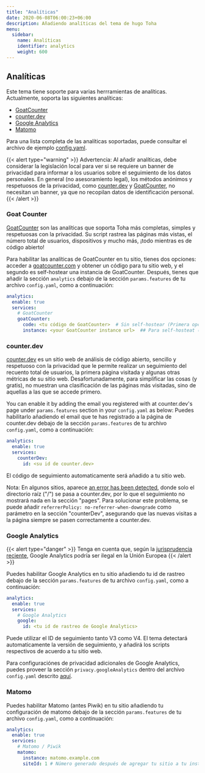 ```yaml
---
title: "Analíticas"
date: 2020-06-08T06:00:23+06:00
description: Añadiendo analíticas del tema de hugo Toha
menu:
  sidebar:
    name: Analíticas
    identifier: analytics
    weight: 600
---
```


## Analíticas

Este tema tiene soporte para varias herrramientas de analíticas. Actualmente, soporta las siguientes analíticas:

- [GoatCounter](https://www.goatcounter.com/)
- [counter.dev](https://counter.dev/)
- [Google Analytics](https://analytics.google.com)
- [Matomo](https://matomo.org/)

Para una lista completa de las analíticas soportadas, puede consultar el archivo de ejemplo [config.yaml](https://github.com/hugo-toha/hugo-toha.github.io/blob/main/config.yaml).

{{< alert type="warning" >}}
Advertencia: Al añadir analíticas, debe considerar la legislación local para ver si se requiere un banner de privacidad para informar a los usuarios sobre el seguimiento de los datos personales. En general (no asesoramiento legal), los métodos anónimos y respetuosos de la privacidad, como [counter.dev](https://counter.dev) y [GoatCounter](https://www.goatcounter.com/), no necesitan un banner, ya que no recopilan datos de identificación personal.
{{< /alert >}}

### Goat Counter

[GoatCounter](https://www.goatcounter.com/) son las analíticas que soporta Toha más completas, simples y respetuosas con la privacidad. Su script rastrea las páginas más vistas, el número total de usuarios, dispositivos y mucho más, ¡todo mientras es de código abierto!

Para habilitar las analíticas de GoatCounter en tu sitio, tienes dos opciones: acceder a [goatcounter.com](https://www.goatcounter.com) y obtener un código para tu sitio web, y el segundo es self-hostear una instancia de GoatCounter. Después, tienes que añadir la sección `analytics` debajo de la sección `params.features` de tu archivo `config.yaml`, como a continuación:

```yaml
analytics:
  enable: true
  services:
    # GoatCounter
    goatCounter:
      code: <tu código de GoatCounter>  # Sin self-hostear (Primera opción)
      instance: <your GoatCounter instance url>  ## Para self-hosteat (Segunda opción). Sólo uses un método
```

### counter.dev

[counter.dev](https://counter.dev) es un sitio web de análisis de código abierto, sencillo y respetuoso con la privacidad que le permite realizar un seguimiento del recuento total de usuarios, la primera página visitada y algunas otras métricas de su sitio web. Desafortunadamente, para simplificar las cosas (y gratis), no muestran una clasificación de las páginas más visitadas, sino de aquellas a las que se accede primero.

You can enable it by adding the email you registered with at counter.dev's page under `params.features` section in your `config.yaml` as below:
Puedes habilitarlo añadiendo el email que te has registrado a la página de counter.dev debajo de la sección `params.features` de tu archivo `config.yaml`, como a continuación:

```yaml
analytics:
  enable: true
  services:
    counterDev:
      id: <su id de counter.dev>
```

El código de seguimiento automaticamente será añadido a tu sitio web.

Nota: En algunos sitios, aparece [an error has been detected](https://github.com/ihucos/counter.dev/issues/37), donde solo el directorio raíz ("/") se pasa a counter.dev, por lo que el seguimiento no mostrará nada en la sección "pages". Para solucionar este problema, se puede añadir `referrerPolicy: no-referrer-when-downgrade` como parámetro en la sección "counterDev", asegurando que las nuevas visitas a la página siempre se pasen correctamente a counter.dev.

### Google Analytics

{{< alert type="danger" >}}
Tenga en cuenta que, según la [jurisprudencia reciente](https://www.euractiv.com/section/politics/short_news/use-of-google-analytics-violates-eu-law-austrian-authority-rules/), Google Analytics podría ser ilegal en la Unión Europea
{{< /alert >}}

Puedes habilitar Google Analytics en tu sitio añadiendo tu id de rastreo debajo de la sección `params.features` de tu archivo `config.yaml`, como a continuación:

```yaml
analytics:
  enable: true
  services:
    # Google Analytics
    google:
      id: <tu id de rastreo de Google Analytics>
```

Puede utilizar el ID de seguimiento tanto V3 como V4. El tema detectará automaticamente la versión de seguimiento, y añadirá los scripts respectivos de acuerdo a tu sitio web.

Para configuraciónes de privacidad adicionales de Google Analytics, puedes proveer la sección `privacy.googleAnalytics` dentro del archivo `config.yaml` descrito [aquí](https://gohugo.io/about/hugo-and-gdpr/#all-privacy-settings).

### Matomo

Puedes habilitar Matomo (antes Piwik) en tu sitio añadiendo tu configuración de matomo debajo de la sección `params.features` de tu archivo `config.yaml`, como a continuación:

```yaml
analytics:
  enable: true
  services:
    # Matomo / Piwik
    matomo:
      instance: matomo.example.com
      siteId: 1 # Número generado después de agregar tu sitio a tu instancia
```
